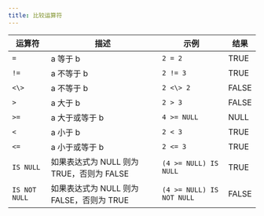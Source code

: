 ```yaml
---
title: 比较运算符
---
```


| 运算符        | 描述                                       | 示例                      | 结果   |
| ------------- | ------------------------------------------ | ------------------------- | ------ |
| `=`           | a 等于 b                                   | `2 = 2`                   | TRUE   |
| `!=`          | a 不等于 b                                 | `2 != 3`                  | TRUE   |
| `<\>`         | a 不等于 b                                 | `2 <\> 2`                 | FALSE  |
| `>`           | a 大于 b                                   | `2 > 3`                   | FALSE  |
| `>=`          | a 大于或等于 b                             | `4 >= NULL`               | NULL   |
| `<`           | a 小于 b                                   | `2 < 3`                   | TRUE   |
| `<=`          | a 小于或等于 b                             | `2 <= 3`                  | TRUE   |
| `IS NULL`     | 如果表达式为 NULL 则为 TRUE，否则为 FALSE  | `(4 >= NULL) IS NULL`     | TRUE   |
| `IS NOT NULL` | 如果表达式为 NULL 则为 FALSE，否则为 TRUE  | `(4 >= NULL) IS NOT NULL` | FALSE  |